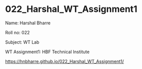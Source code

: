 # 022_Harshal_WT_Assignment1

Name: Harshal Bharre

Roll no: 022

Subject: WT Lab

WT Assignment1: HBF Technical Institute

https://hnbharre.github.io/022_Harshal_WT_Assignment1/
